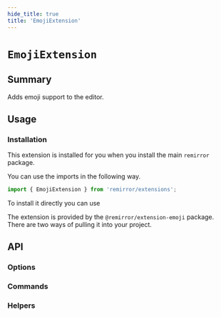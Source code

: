 ```yaml
---
hide_title: true
title: 'EmojiExtension'
---
```


# `EmojiExtension`

## Summary

Adds emoji support to the editor.

## Usage

### Installation

This extension is installed for you when you install the main `remirror` package.

You can use the imports in the following way.

```ts
import { EmojiExtension } from 'remirror/extensions';
```

To install it directly you can use

The extension is provided by the `@remirror/extension-emoji` package. There are two ways of pulling it into your project.

## API

### Options

### Commands

### Helpers
